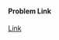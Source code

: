 #### Problem Link
<a href="https://www.hackerrank.com/challenges/matching-specific-string" target="_blank">Link</a>
